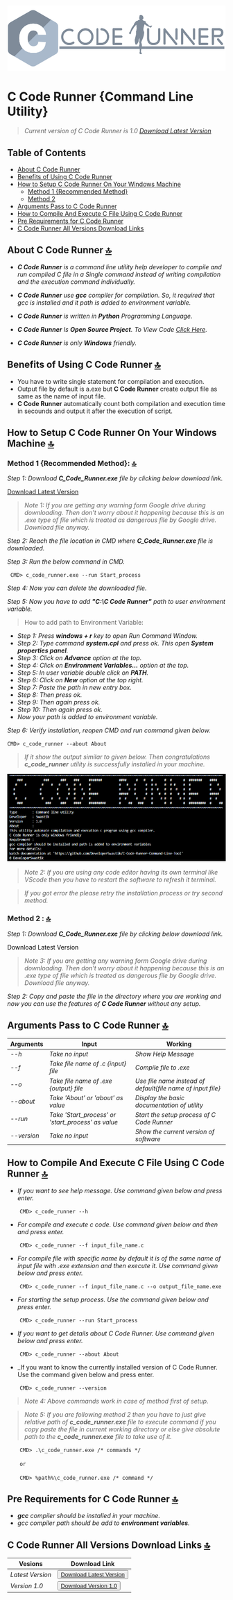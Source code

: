 <p align="center">
  <img alt="Logo Image" src="https://raw.githubusercontent.com/DeveloperSwastik/C-Code-Runner-Command-Line-Tool/main/Images/C%20Code%20Runner%20Logo.png">
</p>

# C Code Runner {Command Line Utility}
> _Current version of C Code Runner is 1.0 [Download Latest Version](https://drive.google.com/uc?id=1QvSeVv8UYtgz-amEek7iHxGBP7vxG6Q9&export=download)_

## Table of Contents

- [About C Code Runner](#about-c-code-runner-)
- [Benefits of Using C Code Runner](#benefits-of-using-c-code-runner-)
- [How to Setup C Code Runner On Your Windows Machine](#how-to-setup-c-code-runner-on-your-windows-machine-)
  - [Method 1 {Recommended Method}](#method-1)
  - [Method 2](#method-2)
- [Arguments Pass to C Code Runner](#arguments-pass-to-c-code-runner-)
- [How to Compile And Execute C File Using C Code Runner](#how-to-compile-and-execute-c-file-using-c-code-runner-)
- [Pre Requirements for C Code Runner](#pre-requirements-for-c-code-runner-)
- [C Code Runner All Versions Download Links](#c-code-runner-all-versions-download-links-)

## About C Code Runner [🔝](#table-of-contents)

- _**C Code Runner** is a command line utility help developer to compile and run complied C file in a
Single command instead of writing compilation and the execution command individually._

- _**C Code Runner** use **gcc** compiler for compilation. So, it required that gcc is installed and it path is added to environment variable._

- _**C Code Runner** is written in **Python** Programming Language._

- _**C Code Runner** Is **Open Source Project**. To View Code [Click Here](https://github.com/DeveloperSwastik/C-Code-Runner-Command-Line-Tool/blob/main/Source%20Code/c_code_runner.py)._

- _**C Code Runner** is only **Windows** friendly._

## Benefits of Using C Code Runner [🔝](#table-of-contents)

- You have to write single statement for compilation and execution.
- Output file by default is a.exe but **C Code Runner** create output file as same as the name of input file.
- **C Code Runner** automatically count both compilation and execution time in secounds and output it after the execution of script.

## How to Setup C Code Runner On Your Windows Machine [🔝](#table-of-contents)

<a name="method-1"></a>
### Method 1 {Recommended Method}: [🔝](#table-of-contents)
_Step 1: Download **C_Code_Runner.exe** file by clicking below download link._

<a href="https://drive.google.com/uc?id=1QvSeVv8UYtgz-amEek7iHxGBP7vxG6Q9&export=download">Download Latest Version</a>

> _Note 1: If you are getting any warning form Google drive during downloading. Then don't worry about it happening because this is an .exe type of file which is treated as dangerous file by Google drive. Download file anyway._

_Step 2: Reach the file location in CMD where **C_Code_Runner.exe** file is downloaded._

_Step 3: Run the below command in CMD._

```
 CMD> c_code_runner.exe --run Start_process
```

_Step 4: Now you can delete the downloaded file._

_Step 5: Now you have to add **"C:\C Code Runner"** path to user environment variable._

> How to add path to Environment Variable:

- _Step 1: Press **windows + r** key to open Run Command Window._
- _Step 2: Type command **system.cpl** and press ok. This open **System properties panel**._
- _Step 3: Click on **Advance** option at the top._
- _Step 4: Click on **Environment Variables...** option at the top._
- _Step 5: In user variable double click on **PATH**._
- _Step 6: Click on **New** option at the top right._
- _Step 7: Paste the path in new entry box._
- _Step 8: Then press ok._
- _Step 9: Then again press ok._
- _Step 10: Then again press ok._
- _Now your path is added to environment variable._

_Step 6: Verify installation, reopen CMD and run command given below._

```
CMD> c_code_runner --about About
```

> _If it show the output similar to given below. Then congratulations **c_code_runner** utility is successfully installed in your machine._

<p align="center">
  <img alt="Output Image" src="https://raw.githubusercontent.com/DeveloperSwastik/C-Code-Runner-Command-Line-Tool/main/Images/screen%20shot.png">
</p>

> _Note 2: If you are using any code editor having its own terminal like VScode then you have to restart the software to refresh it terminal._

> _If you got error the please retry the installation process or try second method._

<a name="method-2"></a>
### Method 2 : [🔝](#table-of-contents)

_Step 1: Download **C_Code_Runner.exe** file by clicking below download link._

<a href="https://drive.google.com/uc?id=1QvSeVv8UYtgz-amEek7iHxGBP7vxG6Q9&export=download" style="color: black; text-decoration: none;">Download Latest Version</a>

> _Note 3: If you are getting any warning form Google drive during downloading. Then don't worry about it happening because this is an .exe type of file which is treated as dangerous file by Google drive. Download file anyway._

_Step 2: Copy and paste the file in the directory where you are working and now you can use the features of **C Code Runner** without any setup._

## Arguments Pass to C Code Runner [🔝](#table-of-contents)

|Arguments      |Input                                             |Working                                                    |
|---------------|--------------------------------------------------|-----------------------------------------------------------|
|  _--h_        |_Take no input_                                   |_Show Help Message_                                        |
|  _--f_        |_Take file name of .c {input} file_               |_Compile file to .exe_                                     |
|  _--o_        |_Take file name of .exe {output} file_            |_Use file name instead of default{file name of input file}_|
|  _--about_    |_Take 'About' or 'about' as value_                |_Display the basic documentation of utility_               |
|  _--run_      |_Take 'Start_process' or 'start_process' as value_|_Start the setup process of C Code Runner_                 |
|  _--version_  |_Take no input_                                   |_Show the current version of software_                     |

## How to Compile And Execute C File Using C Code Runner [🔝](#table-of-contents)
- _If you want to see help message. Use command given below and press enter._

```
    CMD> c_code_runner --h
```

- _For compile and execute c code. Use command given below and then and press enter._

```
    CMD> c_code_runner --f input_file_name.c
```

- _For compile file with specific name by default it is of the same name of input file with .exe extension and then execute it. Use command given below and press enter._

```
    CMD> c_code_runner --f input_file_name.c --o output_file_name.exe
```

- _For starting the setup process. Use the command given below and press enter._

```
    CMD> c_code_runner --run Start_process
```

- _If you want to get details about C Code Runner. Use command given below and press enter._

```
    CMD> c_code_runner --about About
```

- _If you want to know the currently installed version of C Code Runner. Use the command given below and press enter.

```
    CMD> c_code_runner --version
```
> _Note 4: Above commands work in case of method first of setup._

> _Note 5: If you are following method 2 then you have to just give relative path of **c_code_runner.exe** file to execute command if you copy paste the file in current working directory or else give absolute path to the **c_code_runner.exe** file to take use of it._

```
    CMD> .\c_code_runner.exe /* commands */

    or

    CMD> %path%\c_code_runner.exe /* command */
```

## Pre Requirements for C Code Runner [🔝](#table-of-contents)

- _**gcc** compiler should be installed in your machine._
- _gcc compiler path should be add to **environment variables**._

## C Code Runner All Versions Download Links [🔝](#table-of-contents)

|Vesions         |Download Link                                                                                                                          |
|----------------|---------------------------------------------------------------------------------------------------------------------------------------|
|_Latest Version_|<button><a href="https://drive.google.com/uc?id=1QvSeVv8UYtgz-amEek7iHxGBP7vxG6Q9&export=download">Download Latest Version</a></button>|
|_Version 1.0_   |<button><a href="https://drive.google.com/uc?id=1QvSeVv8UYtgz-amEek7iHxGBP7vxG6Q9&export=download">Download Version 1.0</a></button>   |

